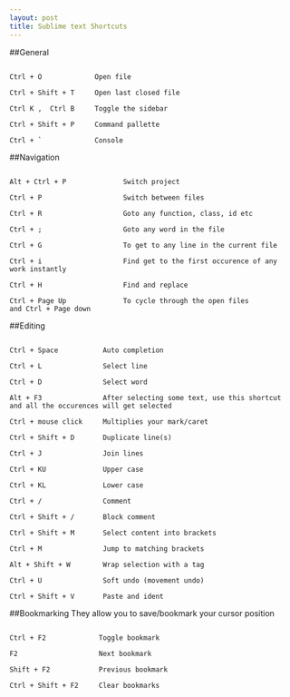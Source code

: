```yaml
---
layout: post
title: Sublime text Shortcuts
---
```




##General
<pre><code class="javascript">
Ctrl + O             Open file

Ctrl + Shift + T     Open last closed file

Ctrl K ,  Ctrl B     Toggle the sidebar

Ctrl + Shift + P     Command pallette

Ctrl + `             Console
</code></pre>

##Navigation
<pre><code class="javascript">
Alt + Ctrl + P              Switch project

Ctrl + P                    Switch between files

Ctrl + R                    Goto any function, class, id etc

Ctrl + ;                    Goto any word in the file

Ctrl + G                    To get to any line in the current file

Ctrl + i                    Find get to the first occurence of any work instantly

Ctrl + H                    Find and replace

Ctrl + Page Up              To cycle through the open files
and Ctrl + Page down
</code></pre>

##Editing
<pre><code class="javascript">
Ctrl + Space           Auto completion

Ctrl + L               Select line

Ctrl + D               Select word

Alt + F3               After selecting some text, use this shortcut and all the occurences will get selected

Ctrl + mouse click     Multiplies your mark/caret

Ctrl + Shift + D       Duplicate line(s)

Ctrl + J               Join lines

Ctrl + KU              Upper case

Ctrl + KL              Lower case

Ctrl + /               Comment

Ctrl + Shift + /       Block comment

Ctrl + Shift + M       Select content into brackets

Ctrl + M               Jump to matching brackets

Alt + Shift + W        Wrap selection with a tag

Ctrl + U               Soft undo (movement undo)

Ctrl + Shift + V       Paste and ident
</code></pre>

##Bookmarking
They allow you to save/bookmark your cursor position

<pre><code class="javascript">
Ctrl + F2             Toggle bookmark

F2                    Next bookmark

Shift + F2            Previous bookmark

Ctrl + Shift + F2     Clear bookmarks
</code></pre>
